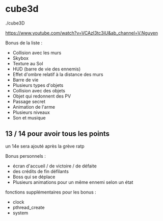 # cube3d

./cube3D

https://www.youtube.com/watch?v=VCAzl3tc3iU&ab_channel=V.Nguyen

Bonus de la liste :
* Collision avec les murs
* Skybox
* Texture au Sol
* HUD (barre de vie des ennemis)
* Effet d'ombre relatif à la distance des murs
* Barre de vie
* Plusieurs types d'objets
* Collision avec des objets
* Objet qui redonnent des PV
* Passage secret
* Animation de l'arme
* Plusieurs niveaux
* Son et musique

## 13 / 14 pour avoir tous les points
un 14e sera ajouté après la grève ratp

Bonus personnels :
* écran d'accueil / de victoire / de défaite
* des crédits de fin défilants
* Boss qui se déplace
* Plusieurs animations pour un même ennemi selon un état

fonctions supplémentaires pour les bonus :
* clock
* pthread_create
* system
